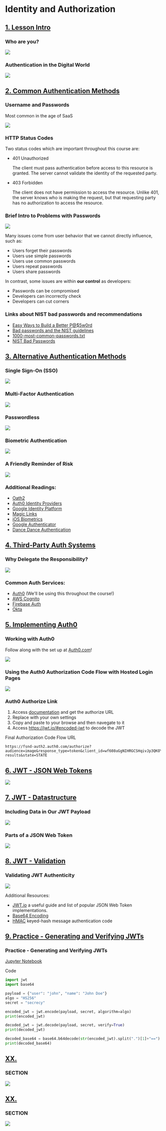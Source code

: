 # Identity and Authorization

## [1. Lesson Intro](https://classroom.udacity.com/nanodegrees/nd0044/parts/b91edf5c-5a4d-499a-ba69-a598afd9fe3e/modules/5606de9d-aa2b-4a1b-9b14-81b87d80a264/lessons/0f6a882a-aff8-474a-b0ec-15a28f8c0c95/concepts/1b5e14f4-daa3-4850-aa9d-f89f79062bae)

### Who are you?

[![](https://img.youtube.com/vi/X3a7uGXxhTM/0.jpg)](https://youtu.be/X3a7uGXxhTM)

### Authentication in the Digital World

[![](https://img.youtube.com/vi/Y1X9yupVhG8/0.jpg)](https://youtu.be/Y1X9yupVhG8)

## [2. Common Authentication Methods](https://classroom.udacity.com/nanodegrees/nd0044/parts/b91edf5c-5a4d-499a-ba69-a598afd9fe3e/modules/5606de9d-aa2b-4a1b-9b14-81b87d80a264/lessons/0f6a882a-aff8-474a-b0ec-15a28f8c0c95/concepts/84762640-4deb-4aed-8ab2-76adadf68eed)

### Username and Passwords

Most common in the age of SaaS

[![](https://img.youtube.com/vi/Ccm4wie8qlA/0.jpg)](https://youtu.be/Ccm4wie8qlA)

### HTTP Status Codes

Two status codes which are important throughout this course are:

- 401 Unauthorized

    The client must pass authentication before access to this resource is granted. The server cannot validate the identity of the requested party.

- 403 Forbidden

    The client does not have permission to access the resource. Unlike 401, the server knows who is making the request, but that requesting party has no authorization to access the resource.

### Brief Intro to Problems with Passwords

[![](https://img.youtube.com/vi/i2PQhJpb_OI/0.jpg)](https://youtu.be/i2PQhJpb_OI)

Many issues come from user behavior that we cannot directly influence, such as:

- Users forget their passwords
- Users use simple passwords
- Users use common passwords
- Users repeat passwords
- Users share passwords

In contrast, some issues are within **our control** as developers:

- Passwords can be compromised
- Developers can incorrectly check
- Developers can cut corners

### Links about NIST bad passwords and recommendations
- [Easy Ways to Build a Better P@$5w0rd](https://www.nist.gov/blogs/taking-measure/easy-ways-build-better-p5w0rd)
- [Bad passwords and the NIST guidelines](https://rstudio-pubs-static.s3.amazonaws.com/346197_6d0dd053d1b3471c82f733849f0e0d5d.html)
- [1000-most-common-passwords.txt](https://github.com/DavidWittman/wpxmlrpcbrute/blob/master/wordlists/1000-most-common-passwords.txt)
- [NIST Bad Passwords](https://cry.github.io/nbp/)

## [3. Alternative Authentication Methods](https://classroom.udacity.com/nanodegrees/nd0044/parts/b91edf5c-5a4d-499a-ba69-a598afd9fe3e/modules/5606de9d-aa2b-4a1b-9b14-81b87d80a264/lessons/0f6a882a-aff8-474a-b0ec-15a28f8c0c95/concepts/84762640-4deb-4aed-8ab2-76adadf68eed)

### Single Sign-On (SSO)

[![](https://img.youtube.com/vi/BYSKdCi7hUg/0.jpg)](https://youtu.be/BYSKdCi7hUg)

### Multi-Factor Authentication

[![](https://img.youtube.com/vi/LbbOQBZgRlU/0.jpg)](https://youtu.be/LbbOQBZgRlU)

### Passwordless

[![](https://img.youtube.com/vi/OCSFMzd6SX0/0.jpg)](https://youtu.be/OCSFMzd6SX0)

### Biometric Authentication

[![](https://img.youtube.com/vi/gSm18eliZ1E/0.jpg)](https://youtu.be/gSm18eliZ1E)

### A Friendly Reminder of Risk

[![](https://img.youtube.com/vi/4ZkB1OKkczw/0.jpg)](https://youtu.be/4ZkB1OKkczw)

### Additional Readings:
- [Oath2](https://oauth.net/2/)
- [Auth0 Identity Providers](https://auth0.com/docs/identityproviders)
- [Google Identity Platform](https://developers.google.com/identity/)
- [Magic Links](https://hackernoon.com/magic-links-d680d410f8f7)
- [iOS Biometrics](https://developer.apple.com/documentation/localauthentication)
- [Google Authenticator](https://play.google.com/store/apps/details?id=com.google.android.apps.authenticator2&hl=en_US)
- [Dance Dance Authentication](https://www.youtube.com/watch?v=VgC4b9K-gYU&feature=youtu.be)

## [4. Third-Party Auth Systems](https://classroom.udacity.com/nanodegrees/nd0044/parts/b91edf5c-5a4d-499a-ba69-a598afd9fe3e/modules/5606de9d-aa2b-4a1b-9b14-81b87d80a264/lessons/0f6a882a-aff8-474a-b0ec-15a28f8c0c95/concepts/319fa1ba-3d71-459e-870a-c5b601cdce23)

### Why Delegate the Responsibility?

[![](https://img.youtube.com/vi/BBkQ_9SSa88/0.jpg)](https://youtu.be/BBkQ_9SSa88)

### Common Auth Services:
- [Auth0](https://auth0.com/) (We'll be using this throughout the course!)
- [AWS Cognito](https://auth0.com/)
- [Firebase Auth](https://firebase.google.com/docs/auth)
- [Okta](https://www.okta.com/)

## [5. Implementing Auth0](https://classroom.udacity.com/nanodegrees/nd0044/parts/b91edf5c-5a4d-499a-ba69-a598afd9fe3e/modules/5606de9d-aa2b-4a1b-9b14-81b87d80a264/lessons/0f6a882a-aff8-474a-b0ec-15a28f8c0c95/concepts/4bdfc24c-e822-42fe-994f-052de526036b)

### Working with Auth0
Follow along with the set up at [Auth0.com](auth0.com)!

[![](https://img.youtube.com/vi/Mikr9g_JBaE/0.jpg)](https://youtu.be/Mikr9g_JBaE)

### Using the Auth0 Authorization Code Flow with Hosted Login Pages

[![](https://img.youtube.com/vi/_Fb0HKn0U2I/0.jpg)](https://youtu.be/_Fb0HKn0U2I)

### Auth0 Authorize Link

1. Access [documentation](https://auth0.com/docs/api/authentication?http#authorization-code-flow) and get the authorize URL
2. Replace with your own settings
3. Copy and paste to your browse and then navegate to it
4. Access https://jwt.io/#encoded-jwt to decode the JWT

Final Authorization Code Flow URL

```curl
https://fsnd-auth2.auth0.com/authorize?audience=image&response_type=token&client_id=wf608uGgNIHRGCSHqivJp3QKOYsJoPYN&redirect_uri=http://localhost:8080/login-results&state=STATE
```

## [6. JWT - JSON Web Tokens](https://classroom.udacity.com/nanodegrees/nd0044/parts/b91edf5c-5a4d-499a-ba69-a598afd9fe3e/modules/5606de9d-aa2b-4a1b-9b14-81b87d80a264/lessons/0f6a882a-aff8-474a-b0ec-15a28f8c0c95/concepts/846d6ed1-148b-41c2-b0fc-364cb1fb938a)

[![](https://img.youtube.com/vi/6TWWT1W_4D4/0.jpg)](https://youtu.be/6TWWT1W_4D4)

## [7. JWT - Datastructure](https://classroom.udacity.com/nanodegrees/nd0044/parts/b91edf5c-5a4d-499a-ba69-a598afd9fe3e/modules/5606de9d-aa2b-4a1b-9b14-81b87d80a264/lessons/0f6a882a-aff8-474a-b0ec-15a28f8c0c95/concepts/e9a02c51-50d9-4b84-9aeb-3cac33d30b6e)

### Including Data in Our JWT Payload

[![](https://img.youtube.com/vi/rz7saqU8d8Q/0.jpg)](https://youtu.be/rz7saqU8d8Q)

### Parts of a JSON Web Token

[![](https://img.youtube.com/vi/WRYsLYuvgoc/0.jpg)](https://youtu.be/WRYsLYuvgoc)

## [8. JWT - Validation](https://classroom.udacity.com/nanodegrees/nd0044/parts/b91edf5c-5a4d-499a-ba69-a598afd9fe3e/modules/5606de9d-aa2b-4a1b-9b14-81b87d80a264/lessons/0f6a882a-aff8-474a-b0ec-15a28f8c0c95/concepts/d2353499-1bd9-4e3d-bc11-0156561d30cb)

### Validating JWT Authenticity

[![](https://img.youtube.com/vi/SoT_ETc35vs/0.jpg)](https://youtu.be/SoT_ETc35vs)

Additional Resources:
- [JWT.io](https://jwt.io/introduction/) a useful guide and list of popular JSON Web Token implementations.
- [Base64 Encoding](https://en.wikipedia.org/wiki/Base64)
- [HMAC](https://en.wikipedia.org/wiki/HMAC) keyed-hash message authentication code

## [9. Practice - Generating and Verifying JWTs](https://classroom.udacity.com/nanodegrees/nd0044/parts/b91edf5c-5a4d-499a-ba69-a598afd9fe3e/modules/5606de9d-aa2b-4a1b-9b14-81b87d80a264/lessons/0f6a882a-aff8-474a-b0ec-15a28f8c0c95/concepts/a0f32909-f902-44e7-bd30-ab011e14ed6b)

### Practice - Generating and Verifying JWTs

[Jupyter Notebook](https://r848940c858541xJUPYTERqdhs1cm1.udacity-student-workspaces.com/notebooks/JWT.ipynb)

Code
```python
import jwt
import base64

payload = {"user": "john", "name": "John Doe"}
algo = "HS256"
secret = "secrecy"

encoded_jwt = jwt.encode(payload, secret, algorithm=algo)
print(encoded_jwt)

decoded_jwt = jwt.decode(payload, secret, verify=True)
print(decoded_jwt)

decoded_base64 = base64.b64decode(str(encoded_jwt).split(".")[1]+"==")
print(decoded_base64)
```

## [XX. ]()

### SECTION

[![](https://img.youtube.com/vi/VIDEO/0.jpg)](https://youtu.be/VIDEO)

## [XX. ]()

### SECTION

[![](https://img.youtube.com/vi/VIDEO/0.jpg)](https://youtu.be/VIDEO)
